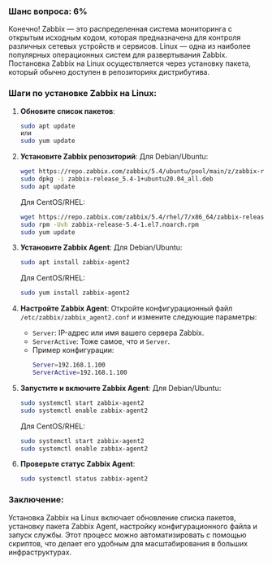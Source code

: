 ### Шанс вопроса: 6%

Конечно! Zabbix — это распределенная система мониторинга с открытым исходным кодом, которая предназначена для контроля различных сетевых устройств и сервисов. Linux — одна из наиболее популярных операционных систем для развертывания Zabbix. Постановка Zabbix на Linux осуществляется через установку пакета, который обычно доступен в репозиториях дистрибутива.

### Шаги по установке Zabbix на Linux:

1. **Обновите список пакетов**:
   ```sh
   sudo apt update
   или
   sudo yum update
   ```

2. **Установите Zabbix репозиторий**:
   Для Debian/Ubuntu:
   ```sh
   wget https://repo.zabbix.com/zabbix/5.4/ubuntu/pool/main/z/zabbix-release/zabbix-release_5.4-1+ubuntu20.04_all.deb
   sudo dpkg -i zabbix-release_5.4-1+ubuntu20.04_all.deb
   sudo apt update
   ```

   Для CentOS/RHEL:
   ```sh
   wget https://repo.zabbix.com/zabbix/5.4/rhel/7/x86_64/zabbix-release-5.4-1.el7.noarch.rpm
   sudo rpm -Uvh zabbix-release-5.4-1.el7.noarch.rpm
   sudo yum update
   ```

3. **Установите Zabbix Agent**:
   Для Debian/Ubuntu:
   ```sh
   sudo apt install zabbix-agent2
   ```

   Для CentOS/RHEL:
   ```sh
   sudo yum install zabbix-agent2
   ```

4. **Настройте Zabbix Agent**:
   Откройте конфигурационный файл `/etc/zabbix/zabbix_agent2.conf` и измените следующие параметры:
   - `Server`: IP-адрес или имя вашего сервера Zabbix.
   - `ServerActive`: Тоже самое, что и `Server`.
   - Пример конфигурации:
     ```sh
     Server=192.168.1.100
     ServerActive=192.168.1.100
     ```

5. **Запустите и включите Zabbix Agent**:
   Для Debian/Ubuntu:
   ```sh
   sudo systemctl start zabbix-agent2
   sudo systemctl enable zabbix-agent2
   ```

   Для CentOS/RHEL:
   ```sh
   sudo systemctl start zabbix-agent2
   sudo systemctl enable zabbix-agent2
   ```

6. **Проверьте статус Zabbix Agent**:
   ```sh
   sudo systemctl status zabbix-agent2
   ```

### Заключение:
Установка Zabbix на Linux включает обновление списка пакетов, установку пакета Zabbix Agent, настройку конфигурационного файла и запуск службы. Этот процесс можно автоматизировать с помощью скриптов, что делает его удобным для масштабирования в больших инфраструктурах.